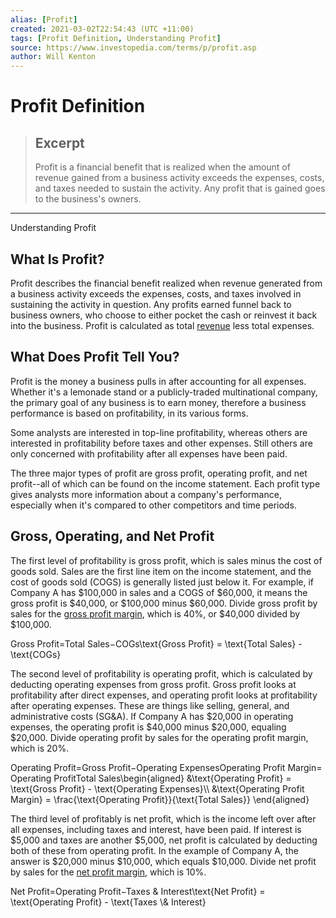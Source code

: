 ```yaml
---
alias: [Profit]
created: 2021-03-02T22:54:43 (UTC +11:00)
tags: [Profit Definition, Understanding Profit]
source: https://www.investopedia.com/terms/p/profit.asp
author: Will Kenton
---
```


# Profit Definition

> ## Excerpt
> Profit is a financial benefit that is realized when the amount of revenue gained from a business activity exceeds the expenses, costs, and taxes needed to sustain the activity. Any profit that is gained goes to the business's owners.

---

Understanding Profit
## What Is Profit?

Profit describes the financial benefit realized when revenue generated from a business activity exceeds the expenses, costs, and taxes involved in sustaining the activity in question. Any profits earned funnel back to business owners, who choose to either pocket the cash or reinvest it back into the business. Profit is calculated as total [revenue](https://www.investopedia.com/terms/r/revenue.asp) less total expenses.

## What Does Profit Tell You?

Profit is the money a business pulls in after accounting for all expenses. Whether it's a lemonade stand or a publicly-traded multinational company, the primary goal of any business is to earn money, therefore a business performance is based on profitability, in its various forms.

Some analysts are interested in top-line profitability, whereas others are interested in profitability before taxes and other expenses. Still others are only concerned with profitability after all expenses have been paid.

The three major types of profit are gross profit, operating profit, and net profit--all of which can be found on the income statement. Each profit type gives analysts more information about a company's performance, especially when it's compared to other competitors and time periods.

## Gross, Operating, and Net Profit

The first level of profitability is gross profit, which is sales minus the cost of goods sold. Sales are the first line item on the income statement, and the cost of goods sold (COGS) is generally listed just below it. For example, if Company A has $100,000 in sales and a COGS of $60,000, it means the gross profit is $40,000, or $100,000 minus $60,000. Divide gross profit by sales for the [gross profit margin](https://www.investopedia.com/terms/g/gross_profit_margin.asp), which is 40%, or $40,000 divided by $100,000.

Gross Profit\=Total Sales−COGs\\text{Gross Profit} = \\text{Total Sales} - \\text{COGs}

The second level of profitability is operating profit, which is calculated by deducting operating expenses from gross profit. Gross profit looks at profitability after direct expenses, and operating profit looks at profitability after operating expenses. These are things like selling, general, and administrative costs (SG&A). If Company A has $20,000 in operating expenses, the operating profit is $40,000 minus $20,000, equaling $20,000. Divide operating profit by sales for the operating profit margin, which is 20%.

Operating Profit\=Gross Profit−Operating ExpensesOperating Profit Margin\=Operating ProfitTotal Sales\\begin{aligned} &\\text{Operating Profit} = \\text{Gross Profit} - \\text{Operating Expenses}\\\\ &\\text{Operating Profit Margin} = \\frac{\\text{Operating Profit}}{\\text{Total Sales}} \\end{aligned}

The third level of profitably is net profit, which is the income left over after all expenses, including taxes and interest, have been paid. If interest is $5,000 and taxes are another $5,000, net profit is calculated by deducting both of these from operating profit. In the example of Company A, the answer is $20,000 minus $10,000, which equals $10,000. Divide net profit by sales for the [net profit margin](https://www.investopedia.com/terms/n/net_margin.asp), which is 10%.

Net Profit\=Operating Profit−Taxes & Interest\\text{Net Profit} = \\text{Operating Profit} - \\text{Taxes \\& Interest}
